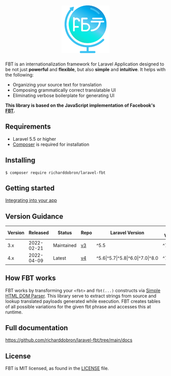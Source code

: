 <h1 align="center">
  <img src="icon.png" height="150" width="150" alt="FBT"/>
</h1>

FBT is an internationalization framework for Laravel Application designed to be not just **powerful** and **flexible**, but also **simple** and **intuitive**.  It helps with the following:
* Organizing your source text for translation
* Composing grammatically correct translatable UI
* Eliminating verbose boilerplate for generating UI

**This library is based on the JavaScript implementation of Facebook's [FBT][link-facebook-fbt].**

## Requirements
* Laravel 5.5 or higher
* [Composer](https://getcomposer.org) is required for installation

## Installing

```shell
$ composer require richarddobron/laravel-fbt
```

## Getting started

[Integrating into your app](docs/getting_started.md)

## Version Guidance

| Version | Released   | Status     | Repo             | Laravel Version                    | PHP Version |
|---------|------------|------------|------------------|------------------------------------|-------------|
| 3.x     | 2022-02-21 | Maintained | [v3][fbt-3-repo] | ^5.5                               | ^7.0        |
| 4.x     | 2022-04-09 | Latest     | [v4][fbt-4-repo] | ^5.6\|^5.7\|^5.8\|^6.0\|^7.0\|^8.0 | ^7.2\|^8.0  |

## How FBT works
FBT works by transforming your `<fbt>` and `fbt(...)` constructs via
[Simple HTML DOM Parser][simplehtmldom].  This library serve to extract strings from source and
lookup translated payloads generated while execution.  FBT creates tables
of all possible variations for the given fbt phrase and accesses this
at runtime.

## Full documentation
https://github.com/richarddobron/laravel-fbt/tree/main/docs

## License
FBT is MIT licensed, as found in the [LICENSE](LICENSE) file.

[fbt-3-repo]: https://github.com/richarddobron/laravel-fbt/tree/3.x
[fbt-4-repo]: https://github.com/richarddobron/laravel-fbt
[link-facebook-fbt]: https://github.com/facebook/fbt
[simplehtmldom]: https://sourceforge.net/projects/simplehtmldom/files/simplehtmldom/1.9.1/
